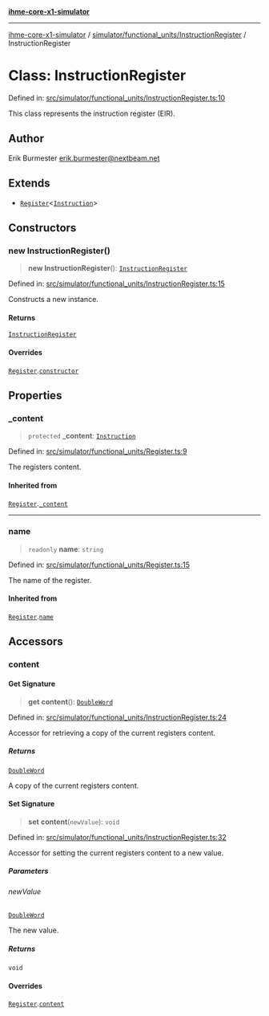 [**ihme-core-x1-simulator**](../../../../README.md)

***

[ihme-core-x1-simulator](../../../../modules.md) / [simulator/functional\_units/InstructionRegister](../README.md) / InstructionRegister

# Class: InstructionRegister

Defined in: [src/simulator/functional\_units/InstructionRegister.ts:10](https://github.com/ProgrammIt/CPU-Simulator/blob/96764be0553f95d688bfe5600c9ae9aea8701845/src/simulator/functional_units/InstructionRegister.ts#L10)

This class represents the instruction register (EIR).

## Author

Erik Burmester <erik.burmester@nextbeam.net>

## Extends

- [`Register`](../../Register/classes/Register.md)\<[`Instruction`](../../../../binary_types/Instruction/classes/Instruction.md)\>

## Constructors

### new InstructionRegister()

> **new InstructionRegister**(): [`InstructionRegister`](InstructionRegister.md)

Defined in: [src/simulator/functional\_units/InstructionRegister.ts:15](https://github.com/ProgrammIt/CPU-Simulator/blob/96764be0553f95d688bfe5600c9ae9aea8701845/src/simulator/functional_units/InstructionRegister.ts#L15)

Constructs a new instance.

#### Returns

[`InstructionRegister`](InstructionRegister.md)

#### Overrides

[`Register`](../../Register/classes/Register.md).[`constructor`](../../Register/classes/Register.md#constructors)

## Properties

### \_content

> `protected` **\_content**: [`Instruction`](../../../../binary_types/Instruction/classes/Instruction.md)

Defined in: [src/simulator/functional\_units/Register.ts:9](https://github.com/ProgrammIt/CPU-Simulator/blob/96764be0553f95d688bfe5600c9ae9aea8701845/src/simulator/functional_units/Register.ts#L9)

The registers content.

#### Inherited from

[`Register`](../../Register/classes/Register.md).[`_content`](../../Register/classes/Register.md#_content)

***

### name

> `readonly` **name**: `string`

Defined in: [src/simulator/functional\_units/Register.ts:15](https://github.com/ProgrammIt/CPU-Simulator/blob/96764be0553f95d688bfe5600c9ae9aea8701845/src/simulator/functional_units/Register.ts#L15)

The name of the register.

#### Inherited from

[`Register`](../../Register/classes/Register.md).[`name`](../../Register/classes/Register.md#name-1)

## Accessors

### content

#### Get Signature

> **get** **content**(): [`DoubleWord`](../../../../binary_types/DoubleWord/classes/DoubleWord.md)

Defined in: [src/simulator/functional\_units/InstructionRegister.ts:24](https://github.com/ProgrammIt/CPU-Simulator/blob/96764be0553f95d688bfe5600c9ae9aea8701845/src/simulator/functional_units/InstructionRegister.ts#L24)

Accessor for retrieving a copy of the current registers content.

##### Returns

[`DoubleWord`](../../../../binary_types/DoubleWord/classes/DoubleWord.md)

A copy of the current registers content.

#### Set Signature

> **set** **content**(`newValue`): `void`

Defined in: [src/simulator/functional\_units/InstructionRegister.ts:32](https://github.com/ProgrammIt/CPU-Simulator/blob/96764be0553f95d688bfe5600c9ae9aea8701845/src/simulator/functional_units/InstructionRegister.ts#L32)

Accessor for setting the current registers content to a new value.

##### Parameters

###### newValue

[`DoubleWord`](../../../../binary_types/DoubleWord/classes/DoubleWord.md)

The new value.

##### Returns

`void`

#### Overrides

[`Register`](../../Register/classes/Register.md).[`content`](../../Register/classes/Register.md#content-1)
